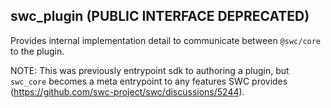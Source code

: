 ## swc_plugin (PUBLIC INTERFACE DEPRECATED)

Provides internal implementation detail to communicate between `@swc/core` to
the plugin.

NOTE: This was previously entrypoint sdk to authoring a plugin, but `swc_core`
becomes a meta entrypoint to any features SWC provides
(https://github.com/swc-project/swc/discussions/5244).
